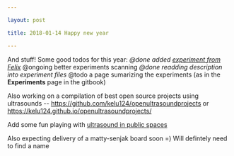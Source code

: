 ```yaml
---

layout: post

title: 2018-01-14 Happy new year

---
```



And stuff! Some good todos for this year: *@done added [experiment from
Felix](https://github.com/kelu124/echomods/blob/master/include/experiments/auto/20180103a.md)*
@ongoing better experiments scanning *@done readding description into
experiment files* @todo a page sumarizing the experiments (as in the
**Experiments** page in the gitbook)

Also working on a compilation of best open source projects using
ultrasounds -- https://github.com/kelu124/openultrasoundprojects or
https://kelu124.github.io/openultrasoundprojects/

Add some fun playing with [ultrasound in public
spaces](https://github.com/kelu124/ultrasHound/blob/master/mobile/20180112-ajami.ipynb)

Also expecting delivery of a matty-senjak board soon =) Will defintely
need to find a name

